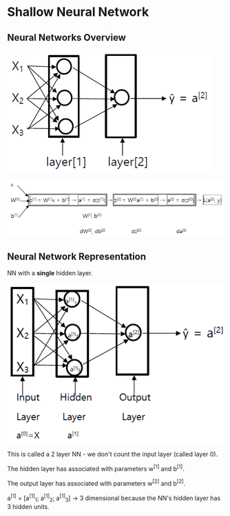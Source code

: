 # Shallow Neural Network
## Neural Networks Overview

![](../Images/neural-network-week3-1.PNG)

![](../Images/neural-network-week3-2.PNG)

## Neural Network Representation
NN with a **single** hidden layer.

![](../Images/neural-network-week3-3.PNG)

This is called a 2 layer NN - we don't count the input layer (called layer 0).

The hidden layer has associated with parameters w<sup>[1]</sup> and b<sup>[1]</sup>.

The output layer has associated with parameters w<sup>[2]</sup> and b<sup>[2]</sup>.

a<sup>[1]</sup> = [a<sup>[1]</sup><sub>1</sub>; a<sup>[1]</sup><sub>2</sub>; a<sup>[1]</sup><sub>3</sub>] &rarr; 3 dimensional because the NN's hidden layer has 3 hidden units.